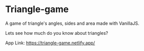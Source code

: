 # Triangle-game

A game of triangle's angles, sides and area made with VanillaJS.

Lets see how much do you know about triangles?

App Link: https://triangle-game.netlify.app/
